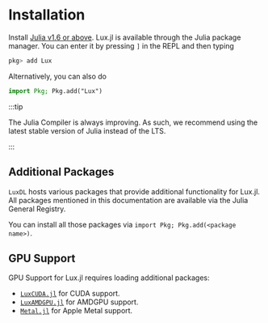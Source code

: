 # Installation

Install [Julia v1.6 or above](https://julialang.org/downloads/). Lux.jl is available through
the Julia package manager. You can enter it by pressing `]` in the REPL and then typing

```julia
pkg> add Lux
```

Alternatively, you can also do

```julia
import Pkg; Pkg.add("Lux")
```

:::tip

The Julia Compiler is always improving. As such, we recommend using the latest stable
version of Julia instead of the LTS.

:::

## Additional Packages

`LuxDL` hosts various packages that provide additional functionality for Lux.jl. All
packages mentioned in this documentation are available via the Julia General Registry.

You can install all those packages via `import Pkg; Pkg.add(<package name>)`.

## GPU Support

GPU Support for Lux.jl requires loading additional packages:

* [`LuxCUDA.jl`](https://github.com/LuxDL/LuxCUDA.jl) for CUDA support.
* [`LuxAMDGPU.jl`](https://github.com/LuxDL/LuxAMDGPU.jl) for AMDGPU support.
* [`Metal.jl`](https://github.com/JuliaGPU/Metal.jl) for Apple Metal support.

